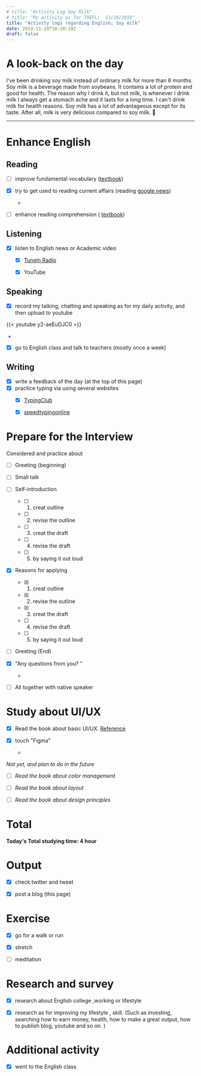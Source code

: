 ```yaml
---
# title: "Activity Log Soy Milk"
# title: "My activity as for TOEFL;  11/28/2019"
title: "Activity logs regarding English; Soy milk"
date: 2019-11-28T10:20:19Z
draft: false
---
```

# A look-back on the day


I've been drinking soy milk instead of ordinary milk for more than 6 months. Soy milk is a beverage made from soybeans. It contains a lot of protein and good for health. The reason why I drink it, but not milk, is whenever I drink milk I always get a stomach ache and it lasts for a long time. I can't drink milk for health reasons. Soy milk has a lot of advantageous except for its taste. After all, milk is very delicious compared to soy milk. 🐧












---



# Enhance English

## Reading

- [ ] improve fundamental vocabulary ([textbook](https://www.amazon.co.jp/dp/4010941855/))

- [x] try to get used to reading current affairs (reading [google news](https://news.google.com/))

  +

- [ ] enhance reading  comprehension ( [textbook](https://www.amazon.co.jp/dp/4010323310/))



## Listening

- [x] listen to English news or Academic video 
  - [x] [TuneIn Radio](https://tunein.com)
  - [x] YouTube



## Speaking

- [x] record my talking, chatting and speaking as for my daily activity, and then upload to youtube

{{< youtube y2-aeEuDJC0 >}}

​	+

- [x] go to English class and talk to teachers (mostly once a week)

  


## Writing

- [x] write a feedback of the day (at the top of this page)
- [x] practice typing via using several websites
  - [x] [TypingClub](https://www.typingclub.com)
  - [x] [speedtypingonline](https://www.speedtypingonline.com/games/type-the-alphabet.php)







# Prepare for the Interview

Considered and practice about

- [ ] Greeting (beginning)

- [ ] Small talk

- [ ] Self-introduction

  - [ ] 1. creat  outline
  - [ ] 2. revise the outline
  - [ ] 3. creat the draft 
  - [ ] 4. revise the draft
  - [ ] 5. by saying it out loud

- [x] Reasons for applying

  - [x] 1. creat  outline
  - [x] 2. revise the outline
  - [x] 3. creat the draft 
  - [ ] 4. revise the draft
  - [ ] 5. by saying it out loud

- [ ] Greeting (End)

- [x] "Any questions from you? "

  +

- [ ] All together with native speaker



# Study about UI/UX

- [x] Read the book about basic UI/UX. [Reference](https://www.amazon.co.jp/dp/B07PQF8TBW/)

- [x] touch "Figma"

  +

*Not yet, and plan to do in the future*

- [ ] *Read the book about color management*
- [ ] *Read the book about layout*
- [ ] *Read the book about design principles*



# Total

**Today's Total studying time:    4  hour**



# Output

- [x] check twitter and tweet 

- [x] post a blog (this page)

  

# Exercise

- [x] go for a walk or run

- [x] stretch

- [ ] meditation

  


# Research and survey

- [x] research about English college ,working or lifestyle

- [x] research as for improving my lifestyle , skill. (Such as investing, searching how to earn money, health, how to make a great output, how to publish blog, youtube and so on. )

  

# Additional activity

- [x] went to the English class

